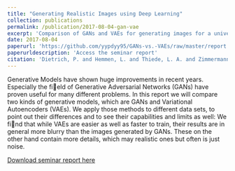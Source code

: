 ```yaml
---
title: "Generating Realistic Images using Deep Learning"
collection: publications
permalink: /publication/2017-08-04-gan-vae
excerpt: 'Comparison of GANs and VAEs for generating images for a university seminar.'
date: 2017-08-04
paperurl: 'https://github.com/yypdyy95/GANs-vs.-VAEs/raw/master/report.pdf'
paperurldescription: 'Access the seminar report'
citation: 'Dietrich, P. and Hemmen, L. and Thiede, L. A. and Zimmermann, R. S.'
---
```

Generative Models have shown huge improvements in recent years. Especially the field of Generative Adversarial Networks (GANs) have proven useful for many different problems. In this report we will compare two kinds of generative models, which are GANs and Variational Autoencoders (VAEs). We apply those methods to different data sets, to point out their differences and to see their capabilities and limits as well: We find that while VAEs are easier as well as faster to train, their results are in general more blurry than the images generated by GANs. These on the other hand contain more details, which may realistic ones but often is just noise.

[Download seminar report here](https://github.com/yypdyy95/GANs-vs.-VAEs/raw/master/report.pdf)
